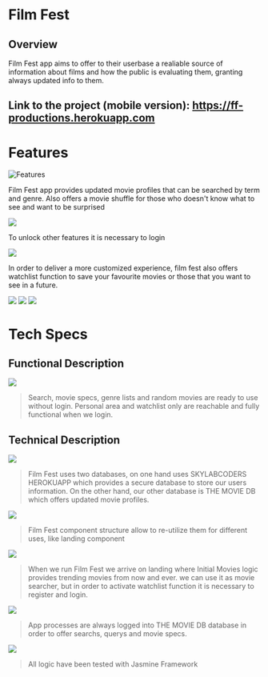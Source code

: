 # Film Fest

##  Overview

Film Fest app aims to offer to their userbase a realiable source of information about films and how the public is evaluating them, granting always updated info to them.

## Link to the project (mobile version): https://ff-productions.herokuapp.com

# Features
![Features](film-fest-doc/images/screenshots/landing.png)

Film Fest app provides updated movie profiles that can be searched by term and genre. Also offers a movie shuffle for those who doesn't know what to see and want to be surprised

<img src="film-fest-doc/images/screenshots/genre-list.png"/>

To unlock other features it is necessary to login

<img src="film-fest-doc/images/screenshots/login.png"/>

In order to deliver a more customized experience, film fest also offers watchlist function to save your favourite movies or those that you want to see in a future.

<img src="film-fest-doc/images/screenshots/watchlist.png"/>
<img src="film-fest-doc/images/screenshots/personal-area.png"/>
<img src="film-fest-doc/images/screenshots/footer.png"/>

# Tech Specs

## Functional Description

<img src="film-fest-doc/images/UseCases.png"/>

>Search, movie specs, genre lists and random movies are ready to use without login. Personal area and watchlist only are reachable and fully functional when we login.

## Technical Description

<img src="film-fest-doc/images/BlockDiagram.png"/>

>Film Fest uses two databases, on one hand uses SKYLABCODERS HEROKUAPP which provides a secure database to store our users information. On the other hand, our other database is THE MOVIE DB which offers updated movie profiles.

<img src="film-fest-doc/images/Components.png"/>

>Film Fest component structure allow to re-utilize them for different uses, like landing component

<img src="film-fest-doc/images/WorkFlow.png"/>

>When we run Film Fest we arrive on landing where Initial Movies logic provides trending movies from now and ever. we can use it as movie searcher, but in order to activate watchlist function it is necessary to register and login.

<img src="film-fest-doc/images/DataModel.png"/>

>App processes are always logged into THE MOVIE DB database in order to offer searchs, querys and movie specs.

<img src="film-fest-doc/images/jasmine.png"/>

>All logic have been tested with Jasmine Framework